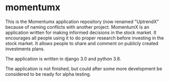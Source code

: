 # momentumx
This is the Momentumx application repository (now renamed "UptrendX" because of naming conflicts with another project.
MomentumX is an application written for making informed decisions in the stock market. It encourages all people using it to do proper research before investing in the stock market. It allows people to share and comment on publicly created investments plans.

The application is written in django 3.0 and python 3.8.

The application is not finished, but could after some more development be considered to be ready for alpha testing.
